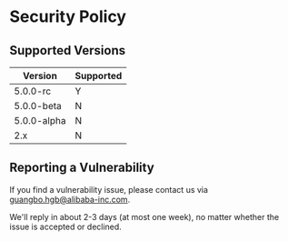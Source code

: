# Security Policy

## Supported Versions

| Version     | Supported |
| ----------- | --------- |
| 5.0.0-rc    | Y         |
| 5.0.0-beta  | N         |
| 5.0.0-alpha | N         |
| 2.x         | N         |

## Reporting a Vulnerability

If you find a vulnerability issue, please contact us via guangbo.hgb@alibaba-inc.com.

We'll reply in about 2-3 days (at most one week), no matter whether the issue is accepted or declined.
